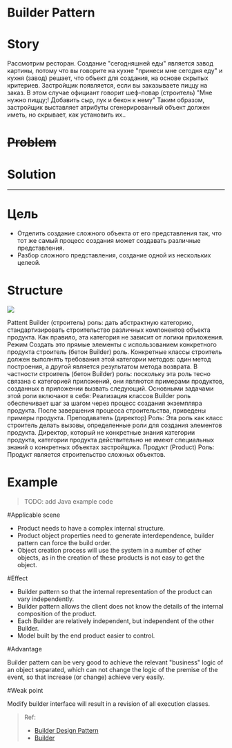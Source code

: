 Builder Pattern
=========

# Story
Рассмотрим ресторан. Создание "сегодняшней еды" является завод картины, потому что вы говорите на кухне "принеси мне сегодня еду" и кухня (завод) решает, что объект для создания, на основе скрытых критериев.
Застройщик появляется, если вы заказываете пиццу на заказ. В этом случае официант говорит шеф-повар (строитель) "Мне нужно пиццу;! Добавить сыр, лук и бекон к нему" Таким образом, застройщик выставляет атрибуты сгенерированный объект должен иметь, но скрывает, как установить их..

# ~~Problem~~

# Solution

---
# Цель

* Отделить создание сложного объекта от его представления так, что тот же самый процесс создания может создавать различные 
представления. 
* Разбор сложного представления, создание одной из нескольких целеой.



# Structure

![](https://upload.wikimedia.org/wikipedia/commons/9/94/Builder_design_pattern.png)

Pattent Builder (строитель) роль: дать абстрактную категорию, стандартизировать строительство различных компонентов объекта продукта. Как правило, эта категория не зависит от логики приложения. Режим Создать это прямые элементы с использованием конкретного продукта строитель (бетон Builder) роль. Конкретные классы строитель должен выполнять требования этой категории методов: один метод построения, а другой является результатом метода возврата. В частности строитель (бетон Builder) роль: поскольку эта роль тесно связана с категорией приложений, они являются примерами продуктов, созданных в приложении вызвать следующий. Основными задачами этой роли включают в себя:     Реализация классов Builder роль обеспечивает шаг за шагом через процесс создания экземпляра продукта.     После завершения процесса строительства, приведены примеры продукта. Преподаватель (директор) Роль: Эта роль как класс строитель делать вызовы, определенные роли для создания элементов продукта. Директор, который не конкретные знания категории продукта, категории продукта действительно не имеют специальных знаний о конкретных объектах застройщика. Продукт (Product) Роль: Продукт является строительство сложных объектов.
# Example
>TODO: add Java example code

#Applicable scene

* Product needs to have a complex internal structure.
* Product object properties need to generate interdependence, builder pattern can force the build order.
* Object creation process will use the system in a number of other objects, as in the creation of these products is not easy to get the object.

#Effect

* Builder pattern so that the internal representation of the product can vary independently. 
* Builder pattern allows the client does not know the details of the internal composition of the product.
* Each Builder are relatively independent, but independent of the other Builder.
* Model built by the end product easier to control.

#Advantage

Builder pattern can be very good to achieve the relevant "business" logic of an object separated, which can not change the logic of the premise of the event, so that increase (or change) achieve very easily.

#Weak point

Modify builder interface will result in a revision of all execution classes.


> Ref:
> * [Builder Design Pattern](https://sourcemaking.com/design_patterns/builder)
> * [Builder](https://pokk.gitbooks.io/program-experience/content/zh-tw/Design%20Pattern/creational/builder.html)

